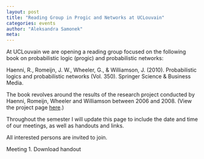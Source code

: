 ```yaml
---
layout: post
title: "Reading Group in Progic and Networks at UCLouvain"
categories: events 
author: "Aleksandra Samonek"
meta: 
---
```


At UCLouvain we are opening a reading group focused on the following book on probabilistic logic (progic) and probabilistic networks:

Haenni, R., Romeijn, J. W., Wheeler, G., & Williamson, J. (2010). Probabilistic logics and probabilistic networks (Vol. 350). Springer Science & Business Media.

The book revolves around the results of the research project conducted by Haenni, Romeijn, Wheeler and Williamson between 2006 and 2008.
(View the project page [here](https://blogs.kent.ac.uk/jonw/projects/progicnet-probabilistic-logic-and-probabilistic-networks/).)

Throughout the semester I will update this page to include the date and time of our meetings, as well as handouts and links.

All interested persons are invited to join.

Meeting 1. Download handout